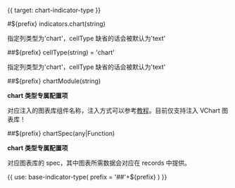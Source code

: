 {{ target: chart-indicator-type }}

#${prefix} indicators.chart(string)

指定列类型为'chart'，cellType 缺省的话会被默认为'text'

##${prefix} cellType(string) = 'chart'

指定列类型为'chart'，cellType 缺省的话会被默认为'text'

##${prefix} chartModule(string)

**chart 类型专属配置项**

对应注入的图表库组件名称，注入方式可以参考[教程](/tutorials/cell_type/chart)。目前仅支持注入 VChart 图表库！

##${prefix} chartSpec(any|Function)

**chart 类型专属配置项**

对应图表库的 spec，其中图表所需数据会对应在 records 中提供。

{{ use: base-indicator-type(
    prefix = '##'+${prefix}
) }}
